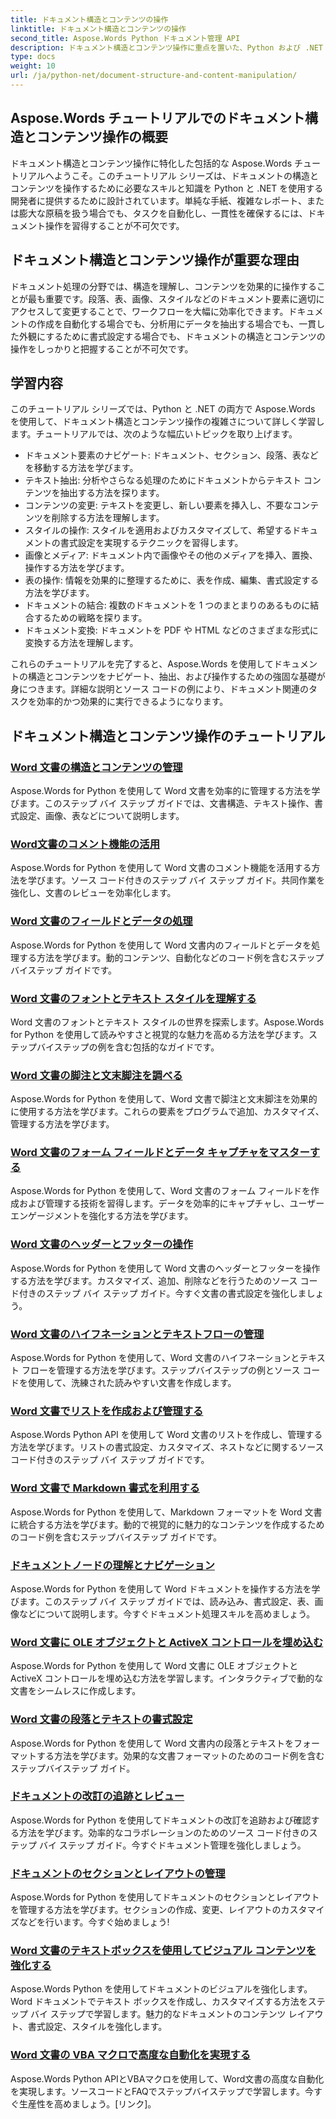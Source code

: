 ```yaml
---
title: ドキュメント構造とコンテンツの操作
linktitle: ドキュメント構造とコンテンツの操作
second_title: Aspose.Words Python ドキュメント管理 API
description: ドキュメント構造とコンテンツ操作に重点を置いた、Python および .NET 用の Aspose.Words チュートリアルをご覧ください。ドキュメント要素を効率的にナビゲート、抽出、変更する方法を学びます。ソース コードの例が提供されます。
type: docs
weight: 10
url: /ja/python-net/document-structure-and-content-manipulation/
---
```


## Aspose.Words チュートリアルでのドキュメント構造とコンテンツ操作の概要

ドキュメント構造とコンテンツ操作に特化した包括的な Aspose.Words チュートリアルへようこそ。このチュートリアル シリーズは、ドキュメントの構造とコンテンツを操作するために必要なスキルと知識を Python と .NET を使用する開発者に提供するために設計されています。単純な手紙、複雑なレポート、または膨大な原稿を扱う場合でも、タスクを自動化し、一貫性を確保するには、ドキュメント操作を習得することが不可欠です。

## ドキュメント構造とコンテンツ操作が重要な理由

ドキュメント処理の分野では、構造を理解し、コンテンツを効果的に操作することが最も重要です。段落、表、画像、スタイルなどのドキュメント要素に適切にアクセスして変更することで、ワークフローを大幅に効率化できます。ドキュメントの作成を自動化する場合でも、分析用にデータを抽出する場合でも、一貫した外観にするために書式設定する場合でも、ドキュメントの構造とコンテンツの操作をしっかりと把握することが不可欠です。

## 学習内容

このチュートリアル シリーズでは、Python と .NET の両方で Aspose.Words を使用して、ドキュメント構造とコンテンツ操作の複雑さについて詳しく学習します。チュートリアルでは、次のような幅広いトピックを取り上げます。

- ドキュメント要素のナビゲート: ドキュメント、セクション、段落、表などを移動する方法を学びます。
- テキスト抽出: 分析やさらなる処理のためにドキュメントからテキスト コンテンツを抽出する方法を探ります。
- コンテンツの変更: テキストを変更し、新しい要素を挿入し、不要なコンテンツを削除する方法を理解します。
- スタイルの操作: スタイルを適用およびカスタマイズして、希望するドキュメントの書式設定を実現するテクニックを習得します。
- 画像とメディア: ドキュメント内で画像やその他のメディアを挿入、置換、操作する方法を学びます。
- 表の操作: 情報を効果的に整理するために、表を作成、編集、書式設定する方法を学びます。
- ドキュメントの結合: 複数のドキュメントを 1 つのまとまりのあるものに結合するための戦略を探ります。
- ドキュメント変換: ドキュメントを PDF や HTML などのさまざまな形式に変換する方法を理解します。

これらのチュートリアルを完了すると、Aspose.Words を使用してドキュメントの構造とコンテンツをナビゲート、抽出、および操作するための強固な基礎が身につきます。詳細な説明とソース コードの例により、ドキュメント関連のタスクを効率的かつ効果的に実行できるようになります。

## ドキュメント構造とコンテンツ操作のチュートリアル
### [Word 文書の構造とコンテンツの管理](./document-structure-content/)
Aspose.Words for Python を使用して Word 文書を効率的に管理する方法を学びます。このステップ バイ ステップ ガイドでは、文書構造、テキスト操作、書式設定、画像、表などについて説明します。 
### [Word文書のコメント機能の活用](./document-comments/)
Aspose.Words for Python を使用して Word 文書のコメント機能を活用する方法を学びます。ソース コード付きのステップ バイ ステップ ガイド。共同作業を強化し、文書のレビューを効率化します。
### [Word 文書のフィールドとデータの処理](./document-fields/)
Aspose.Words for Python を使用して Word 文書内のフィールドとデータを処理する方法を学びます。動的コンテンツ、自動化などのコード例を含むステップバイステップ ガイドです。 
### [Word 文書のフォントとテキスト スタイルを理解する](./document-fonts/)
Word 文書のフォントとテキスト スタイルの世界を探索します。Aspose.Words for Python を使用して読みやすさと視覚的な魅力を高める方法を学びます。ステップバイステップの例を含む包括的なガイドです。
### [Word 文書の脚注と文末脚注を調べる](./document-footnotes-endnotes/)
Aspose.Words for Python を使用して、Word 文書で脚注と文末脚注を効果的に使用する方法を学びます。これらの要素をプログラムで追加、カスタマイズ、管理する方法を学びます。 
### [Word 文書のフォーム フィールドとデータ キャプチャをマスターする](./document-form-fields/)
Aspose.Words for Python を使用して、Word 文書のフォーム フィールドを作成および管理する技術を習得します。データを効率的にキャプチャし、ユーザー エンゲージメントを強化する方法を学びます。 
### [Word 文書のヘッダーとフッターの操作](./document-headers-footers/)
Aspose.Words for Python を使用して Word 文書のヘッダーとフッターを操作する方法を学びます。カスタマイズ、追加、削除などを行うためのソース コード付きのステップ バイ ステップ ガイド。今すぐ文書の書式設定を強化しましょう。
### [Word 文書のハイフネーションとテキストフローの管理](./document-hyphenation/)
Aspose.Words for Python を使用して、Word 文書のハイフネーションとテキスト フローを管理する方法を学びます。ステップバイステップの例とソース コードを使用して、洗練された読みやすい文書を作成します。 
### [Word 文書でリストを作成および管理する](./document-lists/)
Aspose.Words Python API を使用して Word 文書のリストを作成し、管理する方法を学びます。リストの書式設定、カスタマイズ、ネストなどに関するソース コード付きのステップ バイ ステップ ガイドです。 
### [Word 文書で Markdown 書式を利用する](./document-markdown/)
Aspose.Words for Python を使用して、Markdown フォーマットを Word 文書に統合する方法を学びます。動的で視覚的に魅力的なコンテンツを作成するためのコード例を含むステップバイステップ ガイドです。 
### [ドキュメントノードの理解とナビゲーション](./document-nodes/)
Aspose.Words for Python を使用して Word ドキュメントを操作する方法を学びます。このステップ バイ ステップ ガイドでは、読み込み、書式設定、表、画像などについて説明します。今すぐドキュメント処理スキルを高めましょう。
### [Word 文書に OLE オブジェクトと ActiveX コントロールを埋め込む](./document-ole-objects-active-x/)
 Aspose.Words for Python を使用して Word 文書に OLE オブジェクトと ActiveX コントロールを埋め込む方法を学習します。インタラクティブで動的な文書をシームレスに作成します。
### [Word 文書の段落とテキストの書式設定](./document-paragraphs/)
Aspose.Words for Python を使用して Word 文書内の段落とテキストをフォーマットする方法を学びます。効果的な文書フォーマットのためのコード例を含むステップバイステップ ガイド。 
### [ドキュメントの改訂の追跡とレビュー](./document-revisions/)
Aspose.Words for Python を使用してドキュメントの改訂を追跡および確認する方法を学びます。効率的なコラボレーションのためのソース コード付きのステップ バイ ステップ ガイド。今すぐドキュメント管理を強化しましょう。
### [ドキュメントのセクションとレイアウトの管理](./document-sections/)
Aspose.Words for Python を使用してドキュメントのセクションとレイアウトを管理する方法を学びます。セクションの作成、変更、レイアウトのカスタマイズなどを行います。今すぐ始めましょう! 
### [Word 文書のテキストボックスを使用してビジュアル コンテンツを強化する](./document-textboxes/)
Aspose.Words Python を使用してドキュメントのビジュアルを強化します。Word ドキュメントでテキスト ボックスを作成し、カスタマイズする方法をステップ バイ ステップで学習します。魅力的なドキュメントのコンテンツ レイアウト、書式設定、スタイルを強化します。
### [Word 文書の VBA マクロで高度な自動化を実現する](./document-vba-macros/)
Aspose.Words Python APIとVBAマクロを使用して、Word文書の高度な自動化を実現します。ソースコードとFAQでステップバイステップで学習します。今すぐ生産性を高めましょう。[リンク]。